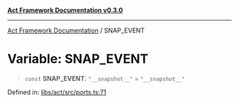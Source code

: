 [**Act Framework Documentation v0.3.0**](../README.md)

***

[Act Framework Documentation](../globals.md) / SNAP\_EVENT

# Variable: SNAP\_EVENT

> `const` **SNAP\_EVENT**: `"__snapshot__"` = `"__snapshot__"`

Defined in: [libs/act/src/ports.ts:71](https://github.com/Rotorsoft/act-root/blob/b40f67575d048d860d7c67a52d36c927803922d7/libs/act/src/ports.ts#L71)
